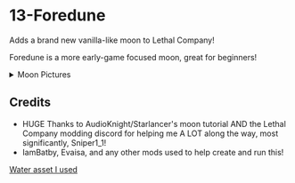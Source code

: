# 13-Foredune
Adds a brand new vanilla-like moon to Lethal Company!

Foredune is a more early-game focused moon, great for beginners!




<details>
<summary>Moon Pictures</summary>

![](https://i.imgur.com/8eIf1dj.png)
![](https://i.imgur.com/YqgINmO.png)
![](https://i.imgur.com/08T1HWT.png)

</details>



## Credits

- HUGE Thanks to AudioKnight/Starlancer's moon tutorial AND the Lethal Company modding discord for helping me A LOT along the way, most significantly, Sniper1_1!
- IamBatby, Evaisa, and any other mods used to help create and run this!

[Water asset I used](https://assetstore.unity.com/packages/2d/textures-materials/water/simple-water-shader-urp-191449)
